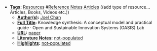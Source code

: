 - **[Tags](<Tags.md>):** [Resources](<Resources.md>) #[Reference Notes](<Reference Notes.md>) [Articles](<Articles.md>) ((add type of resource... Articles, Books, Videos etc.))
    - **[Author(s)](<Author(s).md>):** [Joel Chan](<Joel Chan.md>)
    - **[Full Title](<Full Title.md>):** Knowledge synthesis: A conceptual model and practical guide · Open and Sustainable Innovation Systems (OASIS) Lab
    - **[URL](<URL.md>):** [paper](https://oasislab.pubpub.org/pub/54t0y9mk/release/2)
    - **[Literature Notes](<Literature Notes.md>):** [not-populated](<not-populated.md>)
    - **[Highlights](<Highlights.md>):** [not-populated](<not-populated.md>)
